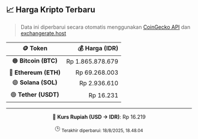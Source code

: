 

<!-- HARGA_KRIPTO -->
## 📈 Harga Kripto Terbaru

> Data ini diperbarui secara otomatis menggunakan [CoinGecko API](https://www.coingecko.com/) dan [exchangerate.host](https://exchangerate.host/)

<div align="center">

| 🪙 Token | 💰 Harga (IDR) |
|:------:|---------------:|
| 🟠 **Bitcoin (BTC)**   | Rp 1.865.878.679 |
| 🔵 **Ethereum (ETH)**  | Rp 69.268.003 |
| 🟣 **Solana (SOL)**    | Rp 2.936.610 |
| 🟢 **Tether (USDT)**   | Rp 16.231 |

---

💱 **Kurs Rupiah (USD → IDR)**: Rp 16.219

🕒 <sub>Terakhir diperbarui: 18/8/2025, 18.48.04</sub>

</div>
<!-- /HARGA_KRIPTO -->